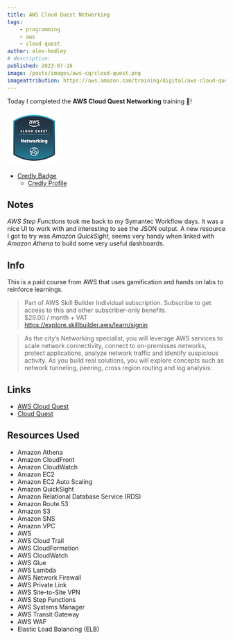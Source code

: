 ```yaml
---
title: AWS Cloud Quest Networking
tags:
    - programming
    - aws
    - cloud quest
author: alex-hedley
# description: 
published: 2023-07-28
image: /posts/images/aws-cq/cloud-quest.png
imageattribution: https://aws.amazon.com/training/digital/aws-cloud-quest/
---
```


<!-- # AWS Cloud Quest Networking -->

Today I completed the **AWS Cloud Quest Networking** training 🎉!

![AWS Cloud Quest Networking Badge](images/aws-cq/aws-cloud-quest-networking.png "AWS Cloud Quest Networking Badge")

- [Credly Badge](https://www.credly.com/badges/8f0220d0-0704-4ce2-8650-4ffbf090bf4b/public_url)
  - [Credly Profile](https://www.credly.com/users/alexhedley/badges)

## Notes

_AWS Step Functions_ took me back to my Symantec Workflow days. It was a nice UI to work with and interesting to see the JSON output.
A new resource I got to try was _Amazon QuickSight_, seems very handy when linked with _Amazon Athena_ to build some very useful dashboards.

## Info

This is a paid course from AWS that uses gamification and hands on labs to reinforce learnings.

> Part of AWS Skill Builder Individual subscription. Subscribe to get access to this and other subscriber-only benefits.  
> $29.00 / month + VAT  
> https://explore.skillbuilder.aws/learn/signin  

> As the city’s Networking specialist, you will leverage AWS services to scale network connectivity, connect to on-premisses networks, protect applications, analyze network traffic and identify suspicious activity. As you build real solutions, you will explore concepts such as network tunneling, peering, cross region routing and log analysis.

## Links

- [AWS Cloud Quest](https://aws.amazon.com/training/digital/aws-cloud-quest/)
- [Cloud Quest](https://explore.skillbuilder.aws/learn/course/external/view/elearning/7636/cloud-quest)

## Resources Used

- Amazon Athena
- Amazon CloudFront
- Amazon CloudWatch
- Amazon EC2
- Amazon EC2 Auto Scaling
- Amazon QuickSight
- Amazon Relational Database Service (RDS)
- Amazon Route 53
- Amazon S3
- Amazon SNS
- Amazon VPC
- AWS
- AWS Cloud Trail
- AWS CloudFormation
- AWS CloudWatch
- AWS Glue
- AWS Lambda
- AWS Network Firewall
- AWS Private Link
- AWS Site-to-Site VPN
- AWS Step Functions
- AWS Systems Manager
- AWS Transit Gateway
- AWS WAF
- Elastic Load Balancing (ELB)
